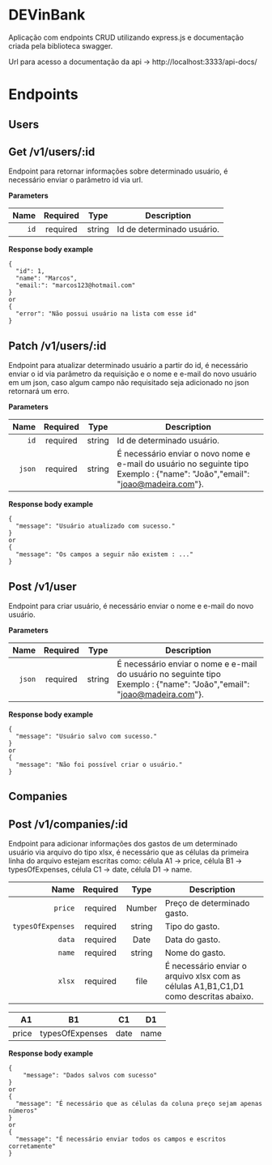 # DEVinBank
Aplicação com endpoints CRUD utilizando express.js e documentação criada pela biblioteca swagger.

Url para acesso a documentação da api -> http://localhost:3333/api-docs/

# Endpoints

## Users

## Get /v1/users/:id
Endpoint para retornar informações sobre determinado usuário, é necessário enviar o parâmetro id via url.

**Parameters**

|          Name | Required |  Type   | Description                                                                                                                                                           |
| -------------:|:--------:|:-------:| --------------------------------------------------------------------------------------------------------------------------------------------------------------------- |
|     `id` | required | string  | Id de determinado usuário.|| 

**Response body example**
```
{
  "id": 1,
  "name": "Marcos",
  "email:": "marcos123@hotmail.com"
} 
or
{
  "error": "Não possui usuário na lista com esse id"
}
```


## Patch /v1/users/:id
Endpoint para atualizar determinado usuário a partir do id, é necessário enviar o id via parâmetro da requisição e o nome e e-mail do novo usuário em um json, caso algum campo não requisitado seja adicionado no json retornará um erro.

**Parameters**

|          Name | Required |  Type   | Description                                                                                                                                                           |
| -------------:|:--------:|:-------:| --------------------------------------------------------------------------------------------------------------------------------------------------------------------- |
|      `id` | required | string  | Id de determinado usuário.  |
|     `json` | required | string  | É necessário enviar o novo nome e e-mail do usuário no seguinte tipo<br/> Exemplo : {"name": "João","email": "joao@madeira.com"}. 

**Response body example**
```
{
  "message": "Usuário atualizado com sucesso."
}
or
{
  "message": "Os campos a seguir não existem : ..."
}
```

## Post /v1/user
Endpoint para criar usuário, é necessário enviar o nome e e-mail do novo usuário.

**Parameters**

|          Name | Required |  Type   | Description                                                                                                                                                           |
| -------------:|:--------:|:-------:| --------------------------------------------------------------------------------------------------------------------------------------------------------------------- |
|     `json` | required | string  | É necessário enviar o nome e e-mail do usuário no seguinte tipo<br/> Exemplo : {"name": "João","email": "joao@madeira.com"}. 

**Response body example**
```
{
  "message": "Usuário salvo com sucesso."
}
or
{
  "message": "Não foi possível criar o usuário."
}
```

## Companies

## Post /v1/companies/:id
Endpoint para adicionar informações dos gastos de um determinado usuário via arquivo do tipo xlsx, é necessário que as células da primeira linha do arquivo estejam escritas como: célula A1 -> price, célula B1 -> typesOfExpenses, célula C1 -> date, célula D1 -> name.

|          Name | Required |  Type   | Description                                                                                                                                                           |
| -------------:|:--------:|:-------:| --------------------------------------------------------------------------------------------------------------------------------------------------------------------- |
|      `price` | required | Number  | Preço de determinado gasto.  |
|      `typesOfExpenses` | required | string  | Tipo do gasto.  |
|      `data` | required | Date  | Data do gasto.  |
|      `name` | required | string  | Nome do gasto.  |
|     `xlsx` | required | file  | É necessário enviar o arquivo xlsx com as células A1,B1,C1,D1 como descritas abaixo. 


|          A1 | B1 |  C1   | D1                                                                                                                                                           |
| -------------:|:--------:|:-------:| --------------------------------------------------------------------------------------------------------------------------------------------------------------------- |
|     price | typesOfExpenses | date  | name 



**Response body example**
```
{
	"message": "Dados salvos com sucesso"
}
or
{
  "message": "É necessário que as células da coluna preço sejam apenas números"
}
or
{
  "message": "É necessário enviar todos os campos e escritos corretamente"
}
```


